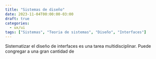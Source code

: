 ```yaml
---
title: "Sistemas de diseño"
date: 2023-11-04T00:00:00-03:00
draft: true
categories: 
  - ux/ui
tags: ["Sistemas", "Teoria de sistemas", "Diseño", "Interfaces"]
---
```



Sistematizar el diseño de interfaces es una tarea multidisciplinar. Puede congregar a una gran cantidad de


